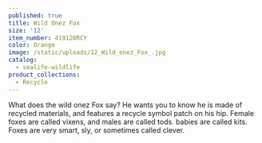 ```yaml
---
published: true
title: Wild Onez Fox
size: '12'
item_number: 419120RCY
color: Orange
image: /static/uploads/12_Wild_onez_Fox_.jpg
catalog:
  - sealife-wildlife
product_collections:
  - Recycle
---
```

What does the wild onez Fox say? He wants you to know he is made of recycled materials, and features a recycle symbol patch on his hip. Female foxes are called vixens, and males are called tods. babies are called kits. Foxes are very smart, sly, or sometimes called clever.

